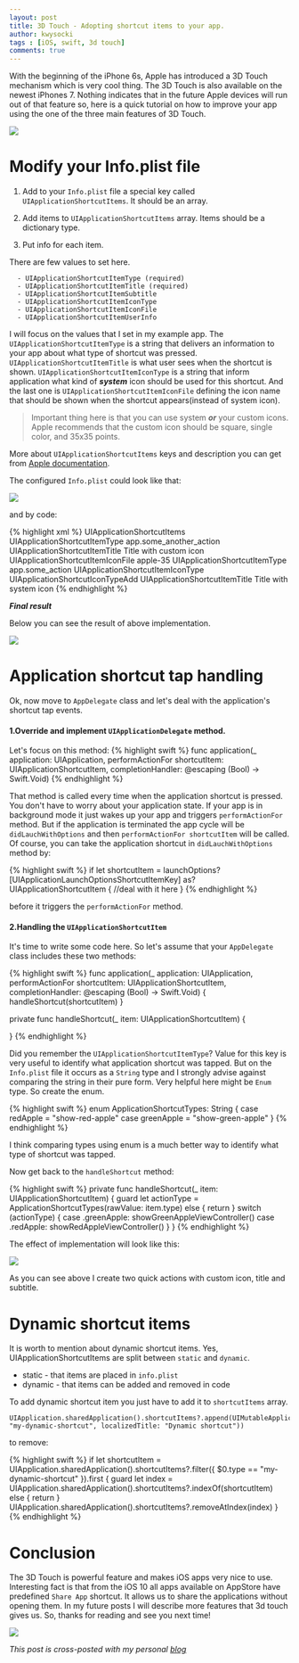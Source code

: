```yaml
---
layout: post
title: 3D Touch - Adopting shortcut items to your app.
author: kwysocki
tags : [iOS, swift, 3d touch]
comments: true
---
```


With the beginning of the iPhone 6s, Apple has introduced a 3D Touch mechanism which is very cool thing. The 3D Touch is also available on
the newest iPhones 7. Nothing indicates that in the future Apple devices will run out of that feature so, here is a quick tutorial on how
to improve your app using the one of the three main features of 3D Touch.


![](https://static.pexels.com/photos/50603/iphone-6-apple-ios-iphone-50603.jpeg)

# Modify your Info.plist file

1. Add to your  `Info.plist` file a special key called `UIApplicationShortcutItems`. It should be an array.

2. Add items to `UIApplicationShortcutItems` array. Items should be a dictionary type.

3. Put info for each item.

  There are few values to set here.

      - UIApplicationShortcutItemType (required)
      - UIApplicationShortcutItemTitle (required)
      - UIApplicationShortcutItemSubtitle
      - UIApplicationShortcutItemIconType
      - UIApplicationShortcutItemIconFile
      - UIApplicationShortcutItemUserInfo


  I will focus on the values that I set in my example app. The `UIApplicationShortcutItemType` is a string that delivers an information to your app about what type of shortcut was pressed.
  `UIApplicationShortcutItemTitle` is what user sees when the shortcut is shown. `UIApplicationShortcutItemIconType` is a string that inform application what kind of ***system***  icon should be used for this shortcut.
  And the last one is `UIApplicationShortcutItemIconFile` defining the icon name that should be shown when the shortcut appears(instead of system icon).

  > Important thing here is that you can use system ***or*** your custom icons. Apple recommends that the custom icon should be square, single color, and 35x35 points.

  More about `UIApplicationShortcutItems` keys and description you can get from [Apple documentation](https://developer.apple.com/library/content/documentation/General/Reference/InfoPlistKeyReference/Articles/iPhoneOSKeys.html#//apple_ref/doc/uid/TP40009252-SW1).

  The configured `Info.plist` could look like that:

  ![](https://raw.githubusercontent.com/k8mil/k8mil.github.io/master/assets/posts/3dTouch/info-plist.png)

  and by code:

{% highlight xml %}
<key>UIApplicationShortcutItems</key>
<array>
	<dict>
		<key>UIApplicationShortcutItemType</key>
		<string>app.some_another_action</string>
		<key>UIApplicationShortcutItemTitle</key>
		<string>Title with custom icon</string>
		<key>UIApplicationShortcutItemIconFile</key>
		<string>apple-35</string>
	</dict>
	<dict>
		<key>UIApplicationShortcutItemType</key>
		<string>app.some_action</string>
		<key>UIApplicationShortcutItemIconType</key>
		<string>UIApplicationShortcutIconTypeAdd</string>
		<key>UIApplicationShortcutItemTitle</key>
		<string>Title with system icon</string>
	</dict>
</array>
{% endhighlight %}

***Final result***

Below you can see the result of above implementation.

![](https://raw.githubusercontent.com/k8mil/k8mil.github.io/master/assets/posts/3dTouch/custom_system_icon.gif)

# Application shortcut tap handling

Ok, now move to `AppDelegate` class and let's deal with the application's shortcut tap events.

#### 1.Override and implement `UIApplicationDelegate` method.

Let's focus on this method:
{% highlight swift %}
func application(_ application: UIApplication, performActionFor shortcutItem: UIApplicationShortcutItem, completionHandler: @escaping (Bool) -> Swift.Void)
{% endhighlight %}

That method is called every time when the application shortcut is pressed. You don't have to worry about your application state. If your app is in background mode it just wakes up your app and triggers `performActionFor` method. But if the application is terminated the app cycle will be `didLauchWithOptions` and then `performActionFor shortcutItem` will be called.
Of course, you can take the application shortcut in `didLauchWithOptions` method by:

{% highlight swift %}
if let shortcutItem = launchOptions?[UIApplicationLaunchOptionsShortcutItemKey] as? UIApplicationShortcutItem {
  //deal with it here
}
{% endhighlight %}

before it triggers the `performActionFor` method.

#### 2.Handling the `UIApplicationShortcutItem`

It's time to write some code here. So let's assume that your `AppDelegate` class includes these two methods:

{% highlight swift %}
func application(_ application: UIApplication, performActionFor shortcutItem: UIApplicationShortcutItem, completionHandler: @escaping (Bool) -> Swift.Void) {
    handleShortcut(shortcutItem)
}

private func handleShortcut(_ item: UIApplicationShortcutItem) {

}
{% endhighlight %}

Did you remember the `UIApplicationShortcutItemType`? Value for this key is very useful to identify what application shortcut was tapped.
But on the `Info.plist` file it occurs as a `String` type and I strongly advise against comparing the string in their pure form.
Very helpful here might be `Enum` type. So create the enum.

{% highlight swift %}
enum ApplicationShortcutTypes: String {
    case redApple = "show-red-apple"
    case greenApple = "show-green-apple"
}
{% endhighlight %}

I think comparing types using enum is a much better way to identify what type of shortcut was tapped.

Now get back to the `handleShortcut` method:

{% highlight swift %}
private func handleShortcut(_ item: UIApplicationShortcutItem) {
    guard let actionType = ApplicationShortcutTypes(rawValue: item.type) else {
        return
    }
    switch (actionType) {
    case .greenApple:
      showGreenAppleViewController()
    case .redApple:
      showRedAppleViewController()
    }
}
{% endhighlight %}

The effect of implementation will look like this:

![](https://raw.githubusercontent.com/k8mil/k8mil.github.io/master/assets/posts/3dTouch/working_app.gif)

As you can see above I create two quick actions with custom icon, title and subtitle.

# Dynamic shortcut items

It is worth to mention about dynamic shortcut items. Yes, UIApplicationShortcutItems are split between `static` and `dynamic`.

- static - that items are placed in `info.plist`
- dynamic - that items can be added and removed in code

To add dynamic shortcut item you just have to add it to `shortcutItems` array.

```
UIApplication.sharedApplication().shortcutItems?.append(UIMutableApplicationShortcutItem(type: "my-dynamic-shortcut", localizedTitle: "Dynamic shortcut"))
```

to remove:

{% highlight swift %}
if let shortcutItem = UIApplication.sharedApplication().shortcutItems?.filter({ $0.type == "my-dynamic-shortcut" }).first {
    guard let index = UIApplication.sharedApplication().shortcutItems?.indexOf(shortcutItem) else {
      return
    }
    UIApplication.sharedApplication().shortcutItems?.removeAtIndex(index)
}
{% endhighlight %}

# Conclusion

The 3D Touch is powerful feature and makes iOS apps very nice to use. Interesting fact is that from the iOS 10 all apps available on AppStore have predefined `Share App` shortcut. It allows us to share the applications without opening them. In my future posts I will describe more features that 3d touch gives us. So, thanks for reading and see you next time!

![](https://raw.githubusercontent.com/k8mil/k8mil.github.io/master/assets/posts/3dTouch/share_app.gif)

*This post is cross-posted with my personal [blog](https://wysockikamil.com/3dtouch-adopting-shortcut-items-to-your-app/)*
